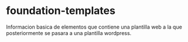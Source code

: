 # foundation-templates

Informacion basica de elementos que contiene una plantilla web a la que posteriormente se pasara a una plantilla wordpress.

